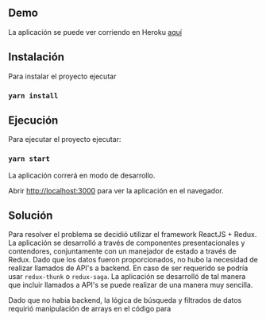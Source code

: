
## Demo
La aplicación se puede ver corriendo en Heroku [aquí]([https://murmuring-chamber-91344.herokuapp.com/)

## Instalación
Para instalar el proyecto ejecutar

### `yarn install`


## Ejecución
Para ejecutar el proyecto ejecutar: 

### `yarn start`
  

La aplicación correrá en modo de desarrollo.<br>

Abrir [http://localhost:3000](http://localhost:3000) para ver la aplicación en el navegador.

  
## Solución

Para resolver el problema se decidió utilizar el framework ReactJS + Redux.
La aplicación se desarrolló a través de componentes presentacionales y contendores, conjuntamente con un manejador de estado a través de Redux.
Dado que los datos fueron proporcionados, no hubo la necesidad de realizar llamados de API's a backend. En caso de ser requerido se podría usar `redux-thunk` o  `redux-saga`. La aplicación se desarrolló de tal manera que incluir llamados a API's se puede realizar de una manera muy sencilla. 

Dado que no habia backend, la lógica de búsqueda y filtrados de datos requirió manipulación de arrays en el código para 